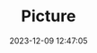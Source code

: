 ---
weight: 1
images:
- /images/edited/114.jpeg
title: Picture
date: 2023-12-09 12:47:05
tags: [luminarneo,work,ilce7m3,car,vehicles]
---
